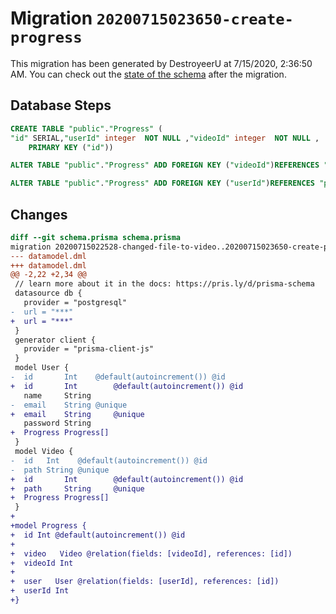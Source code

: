 # Migration `20200715023650-create-progress`

This migration has been generated by DestroyeerU at 7/15/2020, 2:36:50 AM.
You can check out the [state of the schema](./schema.prisma) after the migration.

## Database Steps

```sql
CREATE TABLE "public"."Progress" (
"id" SERIAL,"userId" integer  NOT NULL ,"videoId" integer  NOT NULL ,
    PRIMARY KEY ("id"))

ALTER TABLE "public"."Progress" ADD FOREIGN KEY ("videoId")REFERENCES "public"."Video"("id") ON DELETE CASCADE  ON UPDATE CASCADE

ALTER TABLE "public"."Progress" ADD FOREIGN KEY ("userId")REFERENCES "public"."User"("id") ON DELETE CASCADE  ON UPDATE CASCADE
```

## Changes

```diff
diff --git schema.prisma schema.prisma
migration 20200715022528-changed-file-to-video..20200715023650-create-progress
--- datamodel.dml
+++ datamodel.dml
@@ -2,22 +2,34 @@
 // learn more about it in the docs: https://pris.ly/d/prisma-schema
 datasource db {
   provider = "postgresql"
-  url = "***"
+  url = "***"
 }
 generator client {
   provider = "prisma-client-js"
 }
 model User {
-  id       Int    @default(autoincrement()) @id
+  id       Int        @default(autoincrement()) @id
   name     String
-  email    String @unique
+  email    String     @unique
   password String
+  Progress Progress[]
 }
 model Video {
-  id   Int    @default(autoincrement()) @id
-  path String @unique
+  id       Int        @default(autoincrement()) @id
+  path     String     @unique
+  Progress Progress[]
 }
+
+model Progress {
+  id Int @default(autoincrement()) @id
+
+  video   Video @relation(fields: [videoId], references: [id])
+  videoId Int
+
+  user   User @relation(fields: [userId], references: [id])
+  userId Int
+}
```


